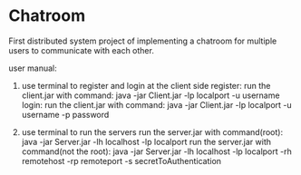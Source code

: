 # Chatroom 
First distributed system project of implementing a chatroom for multiple users to communicate with each other.

user manual:

1. use terminal to register and login at the client side
register: run the client.jar with command:  java -jar Client.jar -lp localport -u username
login: run the client.jar with command:  java -jar Client.jar -lp localport -u username -p password

2. use terminal to run the servers
run the server.jar with command(root): java -jar Server.jar -lh localhost -lp localport 
run the server.jar with command(not the root): java -jar Server.jar -lh localhost -lp localport -rh remotehost -rp remoteport -s secretToAuthentication
         
